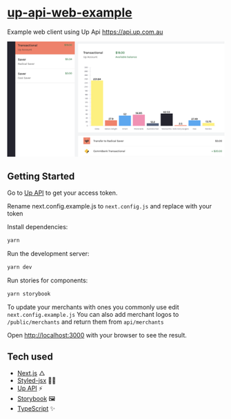 # [up-api-web-example](https://github.com/svnm/up-api-web-example)

Example web client using Up Api https://api.up.com.au

![](public/screenshot.png)

## Getting Started

Go to [Up API](https://developer.up.com.au/#getting-started) to get your access token.

Rename next.config.example.js to `next.config.js` and replace <UP API TOKEN> with your token

Install dependencies:

```bash
yarn
```

Run the development server:

```bash
yarn dev
```

Run stories for components:

```bash
yarn storybook
```

To update your merchants with ones you commonly use edit `next.config.example.js`
You can also add merchant logos to `/public/merchants` and return them from `api/merchants`

Open [http://localhost:3000](http://localhost:3000) with your browser to see the result.

## Tech used

- [Next.js](https://nextjs.org) △
- [Styled-jsx](https://github.com/vercel/styled-jsx) 👩‍🎤
- [Up API](https://developer.up.com.au) ⚡️
- [Storybook](https://storybook.js.org) 🖼
- [TypeScript](https://www.typescriptlang.org) ✨
